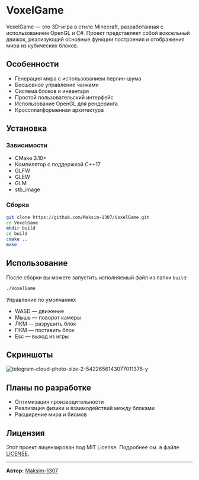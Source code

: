 # VoxelGame

VoxelGame — это 3D-игра в стиле Minecraft, разработанная с использованием OpenGL и C#. Проект представляет собой воксельный движок, реализующий основные функции построения и отображения мира из кубических блоков.

## Особенности

- Генерация мира с использованием перлин-шума
- Бесшовное управление чанками
- Система блоков и инвентаря
- Простой пользовательский интерфейс
- Использование OpenGL для рендеринга
- Кроссплатформенная архитектура

## Установка

### Зависимости
- CMake 3.10+
- Компилятор с поддержкой C++17
- GLFW
- GLEW
- GLM
- stb_image

### Сборка
```bash
git clone https://github.com/Maksim-1307/VoxelGame.git
cd VoxelGame
mkdir build
cd build
cmake ..
make
```

## Использование

После сборки вы можете запустить исполняемый файл из папки `build`:
```bash
./VoxelGame
```

Управление по умолчанию:
- WASD — движение
- Мышь — поворот камеры
- ЛКМ — разрушить блок
- ПКМ — поставить блок
- Esc — выход из игры

## Скриншоты

![telegram-cloud-photo-size-2-5422656143077011376-y](https://github.com/user-attachments/assets/c8e04f64-9479-456a-91e1-ff51e0462e7e)


## Планы по разработке
- Оптимизация производительности
- Реализация физики и взаимодействий между блоками
- Расширение мира и биомов

## Лицензия

Этот проект лицензирован под MIT License. Подробнее см. в файле [LICENSE](LICENSE).

---

**Автор:** [Maksim-1307](https://github.com/Maksim-1307)
